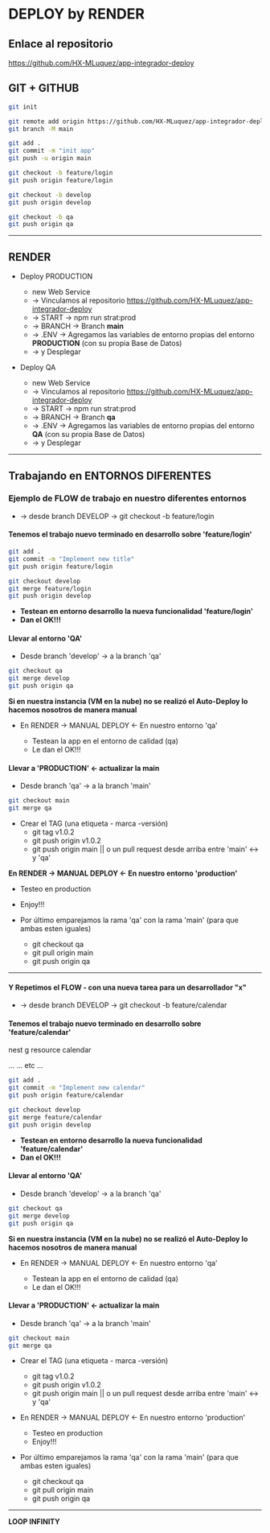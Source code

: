 # DEPLOY by RENDER

## Enlace al repositorio

https://github.com/HX-MLuquez/app-integrador-deploy

## GIT + GITHUB

```bash
git init
```

```bash
git remote add origin https://github.com/HX-MLuquez/app-integrador-deploy.git
git branch -M main
```

```bash
git add .
git commit -m "init app"
git push -u origin main
```

```bash
git checkout -b feature/login
git push origin feature/login
```

```bash
git checkout -b develop
git push origin develop
```

```bash
git checkout -b qa
git push origin qa
```

---

## RENDER

- Deploy PRODUCTION

  - new Web Service
  - -> Vinculamos al repositorio https://github.com/HX-MLuquez/app-integrador-deploy
  - -> START -> npm run strat:prod
  - -> BRANCH -> Branch **main**
  - -> .ENV -> Agregamos las variables de entorno propias del entorno **PRODUCTION** (con su propia Base de Datos)
  - -> y Desplegar

- Deploy QA
  - new Web Service
  - -> Vinculamos al repositorio https://github.com/HX-MLuquez/app-integrador-deploy
  - -> START -> npm run strat:prod
  - -> BRANCH -> Branch **qa**
  - -> .ENV -> Agregamos las variables de entorno propias del entorno **QA** (con su propia Base de Datos)
  - -> y Desplegar

---

## Trabajando en ENTORNOS DIFERENTES

### Ejemplo de FLOW de trabajo en nuestro diferentes entornos

- -> desde branch DEVELOP -> git checkout -b feature/login

#### Tenemos el trabajo nuevo terminado en desarrollo sobre 'feature/login'

```bash
git add .
git commit -m "Implement new title"
git push origin feature/login
```

```bash
git checkout develop
git merge feature/login
git push origin develop
```

- **Testean en entorno desarrollo la nueva funcionalidad 'feature/login'**
- **Dan el OK!!!**

#### Llevar al entorno 'QA'

- Desde branch 'develop' -> a la branch 'qa'

```bash
git checkout qa
git merge develop
git push origin qa
```

**Si en nuestra instancia (VM en la nube) no se realizó el Auto-Deploy lo hacemos nosotros de manera manual**

- En RENDER -> MANUAL DEPLOY <- En nuestro entorno 'qa'

  - Testean la app en el entorno de calidad (qa)
  - Le dan el OK!!!

#### Llevar a 'PRODUCTION' <- actualizar la main

- Desde branch 'qa' -> a la branch 'main'

```bash
git checkout main
git merge qa
```

- Crear el TAG (una etiqueta - marca -versión)
  - git tag v1.0.2
  - git push origin v1.0.2
  - git push origin main || o un pull request desde arriba entre 'main' <-> y 'qa'

**En RENDER -> MANUAL DEPLOY <- En nuestro entorno 'production'**

- Testeo en production
- Enjoy!!!

- Por último emparejamos la rama 'qa' con la rama 'main' (para que ambas esten iguales)
  - git checkout qa
  - git pull origin main
  - git push origin qa

---

#### Y Repetimos el FLOW - con una nueva tarea para un desarrollador "x"

- -> desde branch DEVELOP -> git checkout -b feature/calendar

#### Tenemos el trabajo nuevo terminado en desarrollo sobre 'feature/calendar'

nest g resource calendar

... ... etc ...

```bash
git add .
git commit -m "Implement new calendar"
git push origin feature/calendar
```

```bash
git checkout develop
git merge feature/calendar
git push origin develop
```

- **Testean en entorno desarrollo la nueva funcionalidad 'feature/calendar'**
- **Dan el OK!!!**

#### Llevar al entorno 'QA'

- Desde branch 'develop' -> a la branch 'qa'

```bash
git checkout qa
git merge develop
git push origin qa
```

**Si en nuestra instancia (VM en la nube) no se realizó el Auto-Deploy lo hacemos nosotros de manera manual**

- En RENDER -> MANUAL DEPLOY <- En nuestro entorno 'qa'

  - Testean la app en el entorno de calidad (qa)
  - Le dan el OK!!!

#### Llevar a 'PRODUCTION' <- actualizar la main

- Desde branch 'qa' -> a la branch 'main'

```bash
git checkout main
git merge qa
```

- Crear el TAG (una etiqueta - marca -versión)

  - git tag v1.0.2
  - git push origin v1.0.2
  - git push origin main || o un pull request desde arriba entre 'main' <-> y 'qa'

- En RENDER -> MANUAL DEPLOY <- En nuestro entorno 'production'

  - Testeo en production
  - Enjoy!!!

- Por último emparejamos la rama 'qa' con la rama 'main' (para que ambas esten iguales)
  - git checkout qa
  - git pull origin main
  - git push origin qa

---

**LOOP INFINITY**
